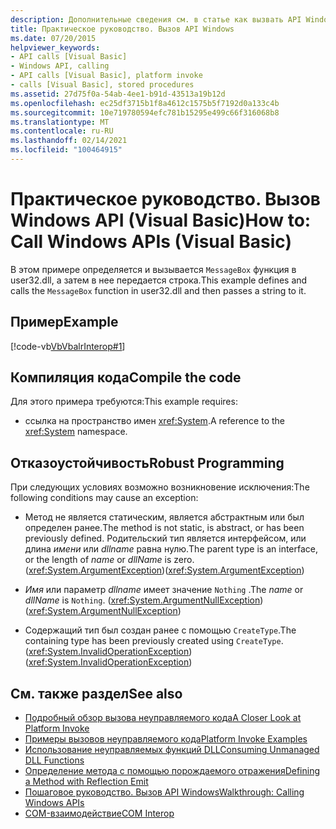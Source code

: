```yaml
---
description: Дополнительные сведения см. в статье как вызвать API Windows (Visual Basic).
title: Практическое руководство. Вызов API Windows
ms.date: 07/20/2015
helpviewer_keywords:
- API calls [Visual Basic]
- Windows API, calling
- API calls [Visual Basic], platform invoke
- calls [Visual Basic], stored procedures
ms.assetid: 27d75f0a-54ab-4ee1-b91d-43513a19b12d
ms.openlocfilehash: ec25df3715b1f8a4612c1575b5f7192d0a133c4b
ms.sourcegitcommit: 10e719780594efc781b15295e499c66f316068b8
ms.translationtype: MT
ms.contentlocale: ru-RU
ms.lasthandoff: 02/14/2021
ms.locfileid: "100464915"
---
```

# <a name="how-to-call-windows-apis-visual-basic"></a><span data-ttu-id="2b472-103">Практическое руководство. Вызов Windows API (Visual Basic)</span><span class="sxs-lookup"><span data-stu-id="2b472-103">How to: Call Windows APIs (Visual Basic)</span></span>

<span data-ttu-id="2b472-104">В этом примере определяется и вызывается `MessageBox` функция в user32.dll, а затем в нее передается строка.</span><span class="sxs-lookup"><span data-stu-id="2b472-104">This example defines and calls the `MessageBox` function in user32.dll and then passes a string to it.</span></span>  
  
## <a name="example"></a><span data-ttu-id="2b472-105">Пример</span><span class="sxs-lookup"><span data-stu-id="2b472-105">Example</span></span>  

 [!code-vb[VbVbalrInterop#1](~/samples/snippets/visualbasic/VS_Snippets_VBCSharp/VbVbalrInterop/VB/Class1.vb#1)]  
  
## <a name="compile-the-code"></a><span data-ttu-id="2b472-106">Компиляция кода</span><span class="sxs-lookup"><span data-stu-id="2b472-106">Compile the code</span></span>  

 <span data-ttu-id="2b472-107">Для этого примера требуются:</span><span class="sxs-lookup"><span data-stu-id="2b472-107">This example requires:</span></span>  
  
- <span data-ttu-id="2b472-108">ссылка на пространство имен <xref:System>.</span><span class="sxs-lookup"><span data-stu-id="2b472-108">A reference to the <xref:System> namespace.</span></span>  
  
## <a name="robust-programming"></a><span data-ttu-id="2b472-109">Отказоустойчивость</span><span class="sxs-lookup"><span data-stu-id="2b472-109">Robust Programming</span></span>  

 <span data-ttu-id="2b472-110">При следующих условиях возможно возникновение исключения:</span><span class="sxs-lookup"><span data-stu-id="2b472-110">The following conditions may cause an exception:</span></span>  
  
- <span data-ttu-id="2b472-111">Метод не является статическим, является абстрактным или был определен ранее.</span><span class="sxs-lookup"><span data-stu-id="2b472-111">The method is not static, is abstract, or has been previously defined.</span></span> <span data-ttu-id="2b472-112">Родительский тип является интерфейсом, или длина *имени* или *dllname* равна нулю.</span><span class="sxs-lookup"><span data-stu-id="2b472-112">The parent type is an interface, or the length of *name* or *dllName* is zero.</span></span> <span data-ttu-id="2b472-113">(<xref:System.ArgumentException>)</span><span class="sxs-lookup"><span data-stu-id="2b472-113">(<xref:System.ArgumentException>)</span></span>  
  
- <span data-ttu-id="2b472-114">*Имя* или параметр *dllname* имеет значение `Nothing` .</span><span class="sxs-lookup"><span data-stu-id="2b472-114">The *name* or *dllName* is `Nothing`.</span></span> <span data-ttu-id="2b472-115">(<xref:System.ArgumentNullException>)</span><span class="sxs-lookup"><span data-stu-id="2b472-115">(<xref:System.ArgumentNullException>)</span></span>  
  
- <span data-ttu-id="2b472-116">Содержащий тип был создан ранее с помощью `CreateType`.</span><span class="sxs-lookup"><span data-stu-id="2b472-116">The containing type has been previously created using `CreateType`.</span></span> <span data-ttu-id="2b472-117">(<xref:System.InvalidOperationException>)</span><span class="sxs-lookup"><span data-stu-id="2b472-117">(<xref:System.InvalidOperationException>)</span></span>  
  
## <a name="see-also"></a><span data-ttu-id="2b472-118">См. также раздел</span><span class="sxs-lookup"><span data-stu-id="2b472-118">See also</span></span>

- [<span data-ttu-id="2b472-119">Подробный обзор вызова неуправляемого кода</span><span class="sxs-lookup"><span data-stu-id="2b472-119">A Closer Look at Platform Invoke</span></span>](../../../framework/interop/consuming-unmanaged-dll-functions.md#a-closer-look-at-platform-invoke)
- [<span data-ttu-id="2b472-120">Примеры вызовов неуправляемого кода</span><span class="sxs-lookup"><span data-stu-id="2b472-120">Platform Invoke Examples</span></span>](../../../framework/interop/platform-invoke-examples.md)
- [<span data-ttu-id="2b472-121">Использование неуправляемых функций DLL</span><span class="sxs-lookup"><span data-stu-id="2b472-121">Consuming Unmanaged DLL Functions</span></span>](../../../framework/interop/consuming-unmanaged-dll-functions.md)
- <span data-ttu-id="2b472-122">[Определение метода с помощью порождаемого отражения](/previous-versions/dotnet/netframework-4.0/w63y4d4f(v=vs.100))</span><span class="sxs-lookup"><span data-stu-id="2b472-122">[Defining a Method with Reflection Emit](/previous-versions/dotnet/netframework-4.0/w63y4d4f(v=vs.100))</span></span>
- [<span data-ttu-id="2b472-123">Пошаговое руководство. Вызов API Windows</span><span class="sxs-lookup"><span data-stu-id="2b472-123">Walkthrough: Calling Windows APIs</span></span>](walkthrough-calling-windows-apis.md)
- [<span data-ttu-id="2b472-124">COM-взаимодействие</span><span class="sxs-lookup"><span data-stu-id="2b472-124">COM Interop</span></span>](index.md)
